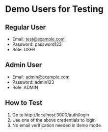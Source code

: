# Demo Users for Testing

## Regular User
- Email: test@example.com
- Password: password123
- Role: USER

## Admin User
- Email: admin@example.com
- Password: admin123
- Role: ADMIN

## How to Test
1. Go to http://localhost:3000/auth/login
2. Use one of the above credentials to login
3. No email verification needed in demo mode